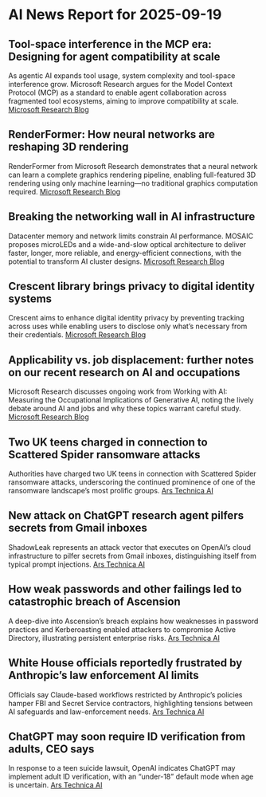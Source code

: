 # AI News Report for 2025-09-19

## Tool-space interference in the MCP era: Designing for agent compatibility at scale
As agentic AI expands tool usage, system complexity and tool-space interference grow. Microsoft Research argues for the Model Context Protocol (MCP) as a standard to enable agent collaboration across fragmented tool ecosystems, aiming to improve compatibility at scale. [Microsoft Research Blog](https://www.microsoft.com/en-us/research/blog/tool-space-interference-in-the-mcp-era-designing-for-agent-compatibility-at-scale/)

## RenderFormer: How neural networks are reshaping 3D rendering
RenderFormer from Microsoft Research demonstrates that a neural network can learn a complete graphics rendering pipeline, enabling full-featured 3D rendering using only machine learning—no traditional graphics computation required. [Microsoft Research Blog](https://www.microsoft.com/en-us/research/blog/renderformer-how-neural-networks-are-reshaping-3d-rendering/)

## Breaking the networking wall in AI infrastructure
Datacenter memory and network limits constrain AI performance. MOSAIC proposes microLEDs and a wide-and-slow optical architecture to deliver faster, longer, more reliable, and energy-efficient connections, with the potential to transform AI cluster designs. [Microsoft Research Blog](https://www.microsoft.com/en-us/research/blog/breaking-the-networking-wall-in-ai-infrastructure/)

## Crescent library brings privacy to digital identity systems
Crescent aims to enhance digital identity privacy by preventing tracking across uses while enabling users to disclose only what’s necessary from their credentials. [Microsoft Research Blog](https://www.microsoft.com/en-us/research/blog/crescent-library-brings-privacy-to-digital-identity-systems/)

## Applicability vs. job displacement: further notes on our recent research on AI and occupations
Microsoft Research discusses ongoing work from Working with AI: Measuring the Occupational Implications of Generative AI, noting the lively debate around AI and jobs and why these topics warrant careful study. [Microsoft Research Blog](https://www.microsoft.com/en-us/research/blog/applicability-vs-job-displacement-further-notes-on-our-recent-research-on-ai-and-occupations/)

## Two UK teens charged in connection to Scattered Spider ransomware attacks
Authorities have charged two UK teens in connection with Scattered Spider ransomware attacks, underscoring the continued prominence of one of the ransomware landscape’s most prolific groups. [Ars Technica AI](https://arstechnica.com/security/2025/09/two-uk-teens-charged-in-connection-to-scattered-spider-ransomware-attacks/)

## New attack on ChatGPT research agent pilfers secrets from Gmail inboxes
ShadowLeak represents an attack vector that executes on OpenAI’s cloud infrastructure to pilfer secrets from Gmail inboxes, distinguishing itself from typical prompt injections. [Ars Technica AI](https://arstechnica.com/information-technology/2025/09/new-attack-on-chatgpt-research-agent-pilfers-secrets-from-gmail-inboxes/)

## How weak passwords and other failings led to catastrophic breach of Ascension
A deep-dive into Ascension’s breach explains how weaknesses in password practices and Kerberoasting enabled attackers to compromise Active Directory, illustrating persistent enterprise risks. [Ars Technica AI](https://arstechnica.com/security/2025/09/how-weak-passwords-and-other-failings-led-to-catastrophic-breach-of-ascension/)

## White House officials reportedly frustrated by Anthropic’s law enforcement AI limits
Officials say Claude-based workflows restricted by Anthropic’s policies hamper FBI and Secret Service contractors, highlighting tensions between AI safeguards and law-enforcement needs. [Ars Technica AI](https://arstechnica.com/ai/2025/09/white-house-officials-reportedly-frustrated-by-anthropics-law-enforcement-ai-limits/)

## ChatGPT may soon require ID verification from adults, CEO says
In response to a teen suicide lawsuit, OpenAI indicates ChatGPT may implement adult ID verification, with an “under-18” default mode when age is uncertain. [Ars Technica AI](https://arstechnica.com/ai/2025/09/chatgpt-may-soon-require-id-verification-from-adults-ceo-says/)